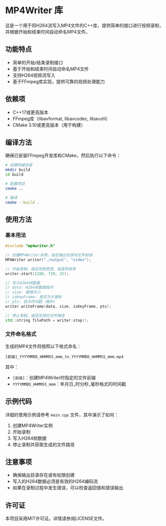 # MP4Writer 库

这是一个用于将H264流写入MP4文件的C++库，提供简单的接口进行视频录制，并根据开始和结束时间自动命名MP4文件。

## 功能特点

- 简单的开始/结束录制接口
- 基于开始和结束时间自动命名MP4文件
- 支持H264视频流写入
- 基于FFmpeg库实现，提供可靠的视频处理能力

## 依赖项

- C++17或更高版本
- FFmpeg库（libavformat, libavcodec, libavutil）
- CMake 3.10或更高版本（用于构建）

## 编译方法

确保已安装FFmpeg开发库和CMake，然后执行以下命令：

```bash
# 创建构建目录
mkdir build
cd build

# 配置项目
cmake ..

# 编译
cmake --build .
```

## 使用方法

### 基本用法

```cpp
#include "mp4writer.h"

// 创建MP4Writer实例，指定输出目录和文件前缀
MP4Writer writer("./output", "video");

// 开始录制，指定视频宽度、高度和帧率
writer.start(1280, 720, 25);

// 写入H264帧数据
// data: H264帧数据指针
// size: 数据大小
// isKeyFrame: 是否为关键帧
// pts: 显示时间戳（毫秒）
writer.writeFrame(data, size, isKeyFrame, pts);

// 停止录制，返回生成的文件路径
std::string filePath = writer.stop();
```

### 文件命名格式

生成的MP4文件将按照以下格式命名：

```
[前缀]_YYYYMMDD_HHMMSS_mmm_to_YYYYMMDD_HHMMSS_mmm.mp4
```

其中：
- `[前缀]`：创建MP4Writer时指定的文件前缀
- `YYYYMMDD_HHMMSS_mmm`：年月日_时分秒_毫秒格式的时间戳

## 示例代码

详细的使用示例请参考 `main.cpp` 文件，其中演示了如何：

1. 创建MP4Writer实例
2. 开始录制
3. 写入H264帧数据
4. 停止录制并获取生成的文件路径

## 注意事项

- 确保输出目录存在或有权限创建
- 写入的H264数据必须是有效的H264编码流
- 如果在录制过程中发生错误，可以检查返回值和错误输出

## 许可证

本项目采用MIT许可证。详情请参阅LICENSE文件。